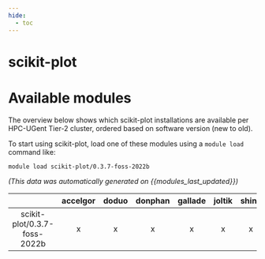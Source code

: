 ```yaml
---
hide:
  - toc
---
```


scikit-plot
===========

# Available modules


The overview below shows which scikit-plot installations are available per HPC-UGent Tier-2 cluster, ordered based on software version (new to old).

To start using scikit-plot, load one of these modules using a `module load` command like:

```shell
module load scikit-plot/0.3.7-foss-2022b
```

*(This data was automatically generated on {{modules_last_updated}})*  

| |accelgor|doduo|donphan|gallade|joltik|shinx|skitty|
| :---: | :---: | :---: | :---: | :---: | :---: | :---: | :---: |
|scikit-plot/0.3.7-foss-2022b|x|x|x|x|x|x|x|
